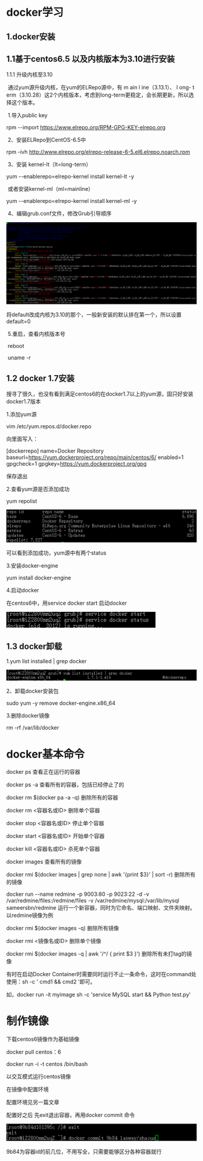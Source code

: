 # docker学习

## 1.docker安装

## 1.1基于centos6.5 以及内核版本为3.10进行安装

1.1.1 升级内核至3.10

​	通过yum源升级内核，在yum的ELRepo源中，有 m ain l ine（3.13.1）、 l ong- t erm（3.10.28）这2个内核版本，考虑到long-term更稳定，会长期更新，所以选择这个版本。

​	1.导入public key

rpm --import https://www.elrepo.org/RPM-GPG-KEY-elrepo.org

​	2、安装ELRepo到CentOS-6.5中

rpm -ivh http://www.elrepo.org/elrepo-release-6-5.el6.elrepo.noarch.rpm

​	 3、安装 kernel-lt（lt=long-term）

yum --enablerepo=elrepo-kernel install kernel-lt -y

​	或者安装kernel-ml（ml=mainline）

yum --enablerepo=elrepo-kernel install kernel-ml -y

​	4、编辑grub.conf文件，修改Grub引导顺序

  ![](../img/QQ截图20170210174158.png)

将default改成内核为3.10的那个，一般新安装的默认排在第一个，所以设置default=0

​	5.重启，查看内核版本号

​	reboot

​	uname -r

## 1.2 docker 1.7安装

搜寻了很久，也没有看到满足centos6的在docker1.7以上的yum源，固只好安装docker1.7版本

1.添加yum源

vim /etc/yum.repos.d/docker.repo

向里面写入：

[dockerrepo]
name=Docker Repository
baseurl=https://yum.dockerproject.org/repo/main/centos/6/
enabled=1
gpgcheck=1
gpgkey=https://yum.dockerproject.org/gpg

保存退出

2.查看yum源是否添加成功

yum repolist 

 ![](../img/QQ截图20170210172904.png)

可以看到添加成功，yum源中有两个status

3.安装docker-engine

yum install docker-engine 

4.启动docker

在centos6中，用service docker start 启动docker

 ![](../img/QQ截图20170210174340.png)

## 1.3 docker卸载

1.yum list installed | grep docker 

 ![](../img/QQ截图20170210174451.png)

2、卸载docker安装包

sudo yum -y remove docker-engine.x86_64

3.删除docker镜像

rm -rf /var/lib/docker



# docker基本命令

docker ps 查看正在运行的容器   

docker ps -a 查看所有的容器，包括已经停止了的

docker rm $(docker pa -a -q) 删除所有的容器

docker rm <容器名或ID> 删除单个容器

docker stop <容器名或ID> 停止单个容器

docker start <容器名或ID> 开始单个容器

docker kill <容器名或ID> 杀死单个容器

docker images 查看所有的镜像

docker rmi $(docker images | grep none | awk '{print $3}' | sort -r) 删除所有的镜像

docker run --name redmine -p 9003:80 -p 9023:22 -d -v /var/redmine/files:/redmine/files -v /var/redmine/mysql:/var/lib/mysql sameersbn/redmine  运行一个新容器，同时为它命名、端口映射、文件夹映射。以redmine镜像为例

docker rmi $(docker images -q) 删除所有镜像

docker rmi <镜像名或ID> 删除单个镜像

docker rmi $(docker images -q | awk '/^<none>/ { print $3 }')  删除所有未打tag的镜像



有时在启动Docker Container时需要同时运行不止一条命令，这时在command处使用：sh -c ' cmd1 && cmd2 '即可。

如，docker run -it myimage sh -c 'service MySQL start && Python test.py'

# 制作镜像

下载centos6镜像作为基础镜像

docker pull centos：6

docker run -i -t centos /bin/bash

以交互模式运行centos镜像

在镜像中配置环境

配置环境见另一篇文章

配置好之后 先exit退出容器，再用docker commit 命令

 ![](../img/QQ截图20170210174936.png)

9b84为容器id的前几位，不用写全，只需要能够区分各种容器就行





